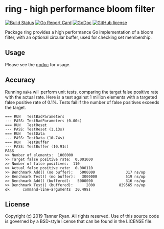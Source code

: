 # ring - high performance bloom filter
[![Build
Status](https://travis-ci.org/TheTannerRyan/ring.svg?branch=master)](https://travis-ci.org/TheTannerRyan/ring)
[![Go Report
Card](https://goreportcard.com/badge/github.com/thetannerryan/ring)](https://goreportcard.com/report/github.com/thetannerryan/ring)
[![GoDoc](https://godoc.org/github.com/TheTannerRyan/ring?status.svg)](https://godoc.org/github.com/TheTannerRyan/ring)
[![GitHub
license](https://img.shields.io/github/license/thetannerryan/ring.svg)](https://github.com/TheTannerRyan/ring/blob/master/LICENSE)

Package ring provides a high performance Go implementation of a bloom filter,
with an optional circular buffer, used for checking set membership.

## Usage
Please see the [godoc](https://godoc.org/github.com/TheTannerRyan/ring) for
usage.

## Accuracy
Running `make` will perform unit tests, comparing the target false positive rate
with the actual rate. Here is a test against 1 million elements with a targeted
false positive rate of 0.1%. Tests fail if the number of false positives exceeds
the target.
```
=== RUN   TestBadParameters
--- PASS: TestBadParameters (0.00s)
=== RUN   TestReset
--- PASS: TestReset (1.13s)
=== RUN   TestData
--- PASS: TestData (10.74s)
=== RUN   TestBuffer
--- PASS: TestBuffer (10.91s)
PASS
>> Number of elements:  1000000
>> Target false positive rate:  0.001000
>> Number of false positives:  110
>> Actual false positive rate:  0.000110
>> Benchmark Add() (no buffer):   5000000              317 ns/op
>> Benchmark Test() (no buffer):   3000000             519 ns/op
>> Benchmark Add() (buffered):   5000000               316 ns/op
>> Benchmark Test() (buffered):      2000           829565 ns/op
ok      command-line-arguments  30.499s
```

## License
Copyright (c) 2019 Tanner Ryan. All rights reserved. Use of this source code is
governed by a BSD-style license that can be found in the LICENSE file.
